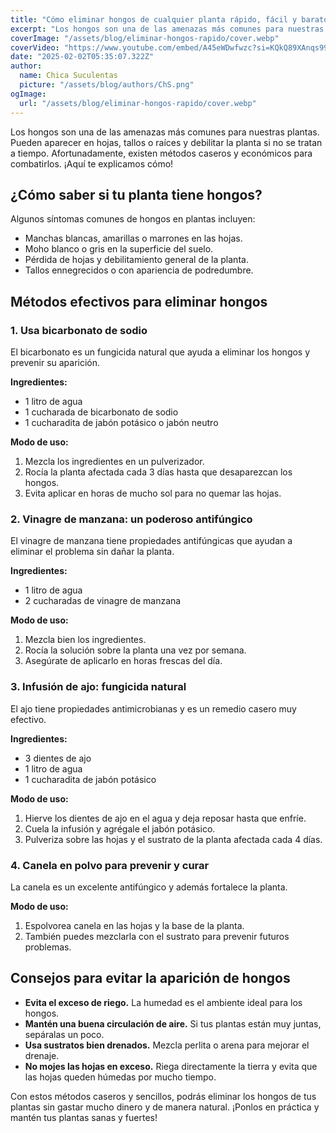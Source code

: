 ```yaml
---
title: "Cómo eliminar hongos de cualquier planta rápido, fácil y barato"
excerpt: "Los hongos son una de las amenazas más comunes para nuestras plantas. Pueden aparecer en hojas, tallos o raíces y debilitar la planta si no se tratan a tiempo."
coverImage: "/assets/blog/eliminar-hongos-rapido/cover.webp"
coverVideo: "https://www.youtube.com/embed/A45eWDwfwzc?si=KQkQ89XAnqs99p_k"
date: "2025-02-02T05:35:07.322Z"
author:
  name: Chica Suculentas
  picture: "/assets/blog/authors/ChS.png"
ogImage:
  url: "/assets/blog/eliminar-hongos-rapido/cover.webp"
---
```


Los hongos son una de las amenazas más comunes para nuestras plantas. Pueden aparecer en hojas, tallos o raíces y debilitar la planta si no se tratan a tiempo. Afortunadamente, existen métodos caseros y económicos para combatirlos. ¡Aquí te explicamos cómo!

## ¿Cómo saber si tu planta tiene hongos?

Algunos síntomas comunes de hongos en plantas incluyen:
- Manchas blancas, amarillas o marrones en las hojas.
- Moho blanco o gris en la superficie del suelo.
- Pérdida de hojas y debilitamiento general de la planta.
- Tallos ennegrecidos o con apariencia de podredumbre.

## Métodos efectivos para eliminar hongos

### 1. **Usa bicarbonato de sodio**
El bicarbonato es un fungicida natural que ayuda a eliminar los hongos y prevenir su aparición.

**Ingredientes:**
- 1 litro de agua
- 1 cucharada de bicarbonato de sodio
- 1 cucharadita de jabón potásico o jabón neutro

**Modo de uso:**
1. Mezcla los ingredientes en un pulverizador.
2. Rocía la planta afectada cada 3 días hasta que desaparezcan los hongos.
3. Evita aplicar en horas de mucho sol para no quemar las hojas.

### 2. **Vinagre de manzana: un poderoso antifúngico**
El vinagre de manzana tiene propiedades antifúngicas que ayudan a eliminar el problema sin dañar la planta.

**Ingredientes:**
- 1 litro de agua
- 2 cucharadas de vinagre de manzana

**Modo de uso:**
1. Mezcla bien los ingredientes.
2. Rocía la solución sobre la planta una vez por semana.
3. Asegúrate de aplicarlo en horas frescas del día.

### 3. **Infusión de ajo: fungicida natural**
El ajo tiene propiedades antimicrobianas y es un remedio casero muy efectivo.

**Ingredientes:**
- 3 dientes de ajo
- 1 litro de agua
- 1 cucharadita de jabón potásico

**Modo de uso:**
1. Hierve los dientes de ajo en el agua y deja reposar hasta que enfríe.
2. Cuela la infusión y agrégale el jabón potásico.
3. Pulveriza sobre las hojas y el sustrato de la planta afectada cada 4 días.

### 4. **Canela en polvo para prevenir y curar**
La canela es un excelente antifúngico y además fortalece la planta.

**Modo de uso:**
1. Espolvorea canela en las hojas y la base de la planta.
2. También puedes mezclarla con el sustrato para prevenir futuros problemas.

## Consejos para evitar la aparición de hongos

- **Evita el exceso de riego.** La humedad es el ambiente ideal para los hongos.
- **Mantén una buena circulación de aire.** Si tus plantas están muy juntas, sepáralas un poco.
- **Usa sustratos bien drenados.** Mezcla perlita o arena para mejorar el drenaje.
- **No mojes las hojas en exceso.** Riega directamente la tierra y evita que las hojas queden húmedas por mucho tiempo.

Con estos métodos caseros y sencillos, podrás eliminar los hongos de tus plantas sin gastar mucho dinero y de manera natural. ¡Ponlos en práctica y mantén tus plantas sanas y fuertes!






